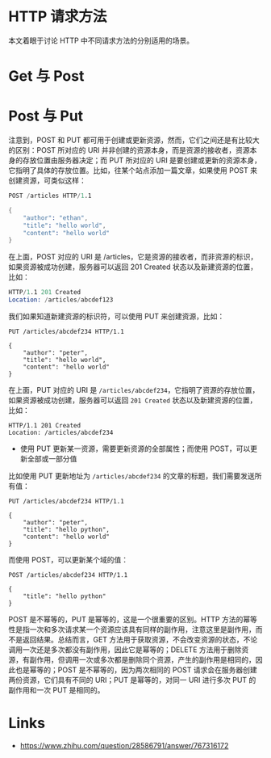 # HTTP 请求方法

本文着眼于讨论 HTTP 中不同请求方法的分别适用的场景。

# Get 与 Post

# Post 与 Put

注意到，POST 和 PUT 都可用于创建或更新资源，然而，它们之间还是有比较大的区别：POST 所对应的 URI 并非创建的资源本身，而是资源的接收者，资源本身的存放位置由服务器决定；而 PUT 所对应的 URI 是要创建或更新的资源本身，它指明了具体的存放位置。比如，往某个站点添加一篇文章，如果使用 POST 来创建资源，可类似这样：

```s
POST /articles HTTP/1.1

{
    "author": "ethan",
    "title": "hello world",
    "content": "hello world"
}
```

在上面，POST 对应的 URI 是 /articles，它是资源的接收者，而非资源的标识，如果资源被成功创建，服务器可以返回 201 Created 状态以及新建资源的位置，比如：

```s
HTTP/1.1 201 Created
Location: /articles/abcdef123
```

我们如果知道新建资源的标识符，可以使用 PUT 来创建资源，比如：

```
PUT /articles/abcdef234 HTTP/1.1

{
    "author": "peter",
    "title": "hello world",
    "content": "hello world"
}
```

在上面，PUT 对应的 URI 是 `/articles/abcdef234`，它指明了资源的存放位置，如果资源被成功创建，服务器可以返回 `201 Created` 状态以及新建资源的位置，比如：

```
HTTP/1.1 201 Created
Location: /articles/abcdef234
```

- 使用 PUT 更新某一资源，需要更新资源的全部属性；而使用 POST，可以更新全部或一部分值

比如使用 PUT 更新地址为 `/articles/abcdef234` 的文章的标题，我们需要发送所有值：

```
PUT /articles/abcdef234 HTTP/1.1

{
    "author": "peter",
    "title": "hello python",
    "content": "hello world"
}
```

而使用 POST，可以更新某个域的值：

```
POST /articles/abcdef234 HTTP/1.1

{
    "title": "hello python"
}
```

POST 是不幂等的，PUT 是幂等的，这是一个很重要的区别。HTTP 方法的幂等性是指一次和多次请求某一个资源应该具有同样的副作用，注意这里是副作用，而不是返回结果。总结而言，GET 方法用于获取资源，不会改变资源的状态，不论调用一次还是多次都没有副作用，因此它是幂等的；DELETE 方法用于删除资源，有副作用，但调用一次或多次都是删除同个资源，产生的副作用是相同的，因此也是幂等的；POST 是不幂等的，因为两次相同的 POST 请求会在服务器创建两份资源，它们具有不同的 URI；PUT 是幂等的，对同一 URI 进行多次 PUT 的副作用和一次 PUT 是相同的。

# Links

- https://www.zhihu.com/question/28586791/answer/767316172
